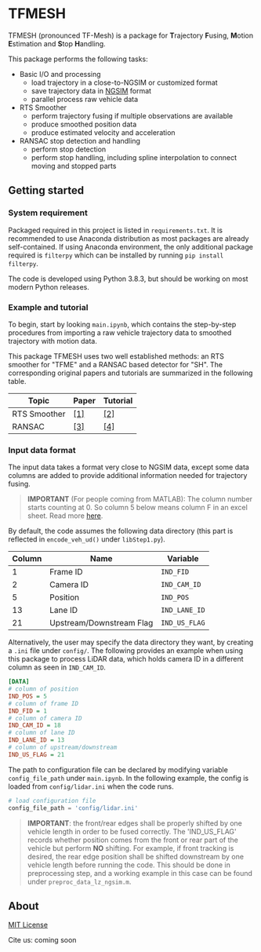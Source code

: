 # TFMESH

TFMESH (pronounced TF-Mesh) is a package for **T**rajectory **F**using, **M**otion **E**stimation and **S**top **H**andling.

This package performs the following tasks:

- Basic I/O and processing
  - load trajectory in a close-to-NGSIM or customized format
  - save trajectory data in [NGSIM](https://ops.fhwa.dot.gov/trafficanalysistools/ngsim.htm) format
  - parallel process raw vehicle data
- RTS Smoother
  - perform trajectory fusing if multiple observations are available
  - produce smoothed position data
  - produce estimated velocity and acceleration
- RANSAC stop detection and handling
  - perform stop detection 
  - perform stop handling, including spline interpolation to connect moving and stopped parts

## Getting started

### System requirement

Packaged required in this project is listed in `requirements.txt`. 
It is recommended to use Anaconda distribution as most packages are already self-contained.
If using Anaconda environment, the only additional package required is `filterpy` which can be installed by running `pip install filterpy`.

The code is developed using Python 3.8.3, but should be working on most modern Python releases.

### Example and tutorial

To begin, start by looking `main.ipynb`, which contains the step-by-step procedures from importing a raw vehicle trajectory data to smoothed trajectory with motion data.

This package TFMESH uses two well established methods: an RTS smoother for "TFME" and a RANSAC based detector for "SH".
The corresponding original papers and tutorials are summarized in the following table.

| Topic        | Paper                     | Tutorial         |
|--------------|---------------------------|------------------|
| RTS Smoother | [[1]](https://doi.org/10.2514/3.3166) | [[2]](https://github.com/rlabbe/Kalman-and-Bayesian-Filters-in-Python/)          |
| RANSAC       | [[3]](https://doi.org/10.1145/358669.358692)                   | [[4]](https://www.cse.psu.edu/~rtc12/CSE486/lecture15.pdf) |

### Input data format

The input data takes a format very close to NGSIM data, except some data columns are added to provide additional information needed for trajectory fusing. 

>**IMPORTANT** (For people coming from MATLAB): The column number starts counting at 0. So column 5 below means column F in an excel sheet. Read more [here](https://en.wikipedia.org/wiki/Zero-based_numbering#Usage_in_programming_languages).

By default, the code assumes the following data directory (this part is reflected in `encode_veh_ud()` under `libStep1.py`).

| Column | Name                     | Variable      |
|--------|--------------------------|---------------|
| 1      | Frame ID                 | `IND_FID`     |
| 2      | Camera ID                | `IND_CAM_ID`  |
| 5      | Position                 | `IND_POS`     |
| 13     | Lane ID                  | `IND_LANE_ID` |
| 21     | Upstream/Downstream Flag | `IND_US_FLAG` |

Alternatively, the user may specify the data directory they want, by creating a `.ini` file under `config/`.
The following provides an example when using this package to process LiDAR data, which holds camera ID in a different column as seen in `IND_CAM_ID`.

``` ini
[DATA]
# column of position
IND_POS = 5         
# column of frame ID
IND_FID = 1         
# column of camera ID
IND_CAM_ID = 18      
# column of lane ID
IND_LANE_ID = 13    
# column of upstream/downstream
IND_US_FLAG = 21    
```

The path to configuration file can be declared by modifying variable `config_file_path` under `main.ipynb`.
In the following example, the config is loaded from `config/lidar.ini` when the code runs.

``` python
# load configuration file
config_file_path = 'config/lidar.ini'
```

> **IMPORTANT**: the front/rear edges shall be properly shifted by one vehicle length in order to be fused correctly. 
> The 'IND_US_FLAG' records whether position comes from the front or rear part of the vehicle but perform **NO** shifting.
> For example, if front tracking is desired, the rear edge position shall be shifted downstream by one vehicle length before running the code. 
> This should be done in preprocessing step, and a working example in this case can be found under `preproc_data_lz_ngsim.m`.


## About

[MIT License](LICENSE)

Cite us: coming soon


<!-- ## (For internal reference only) Function hierarchy

As used in `main.ipynb`

- libFileio.py
  - get_veh
  - load_data 
  - save_data_step1
  - save_data_step2
  - save_data
- libStep1.py
  - combine_cam_motion_est_ud
    - encode_veh_ud
    - est_init_v
    - init_ca
    - measurement_noise_model
- libStep2.py
  - ns_and_s_handle
    - index_true_region
    - index_stop_region
      - index_true_region
    - spline_near_stop -->

